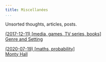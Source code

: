 ```yaml
---
title: Miscellanées
...
```



Unsorted thoughts, articles, posts.

[(2017-12-11) \[media, games, TV series, books\]  
Genre and Setting](/misc/genre-and-setting.html)

[(2020-07-19) \[maths, probability\]  
Monty Hall](/misc/monty-hall.html)
